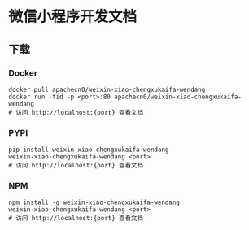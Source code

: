 # 微信小程序开发文档

## 下载

### Docker

```
docker pull apachecn0/weixin-xiao-chengxukaifa-wendang
docker run -tid -p <port>:80 apachecn0/weixin-xiao-chengxukaifa-wendang
# 访问 http://localhost:{port} 查看文档
```

### PYPI

```
pip install weixin-xiao-chengxukaifa-wendang
weixin-xiao-chengxukaifa-wendang <port>
# 访问 http://localhost:{port} 查看文档
```

### NPM

```
npm install -g weixin-xiao-chengxukaifa-wendang
weixin-xiao-chengxukaifa-wendang <port>
# 访问 http://localhost:{port} 查看文档
```